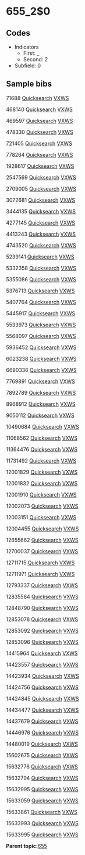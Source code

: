 # 655\_2$0

## Codes

-   Indicators
    -   First: \_
    -   Second: 2
-   Subfield: 0

## Sample bibs

71688 [Quicksearch](https://search.library.yale.edu/catalog/71688) [VXWS](http://prodorbis.library.yale.edu:7014/vxws/GetHoldingsService?bibId=71688)

468140 [Quicksearch](https://search.library.yale.edu/catalog/468140) [VXWS](http://prodorbis.library.yale.edu:7014/vxws/GetHoldingsService?bibId=468140)

469597 [Quicksearch](https://search.library.yale.edu/catalog/469597) [VXWS](http://prodorbis.library.yale.edu:7014/vxws/GetHoldingsService?bibId=469597)

478330 [Quicksearch](https://search.library.yale.edu/catalog/478330) [VXWS](http://prodorbis.library.yale.edu:7014/vxws/GetHoldingsService?bibId=478330)

721405 [Quicksearch](https://search.library.yale.edu/catalog/721405) [VXWS](http://prodorbis.library.yale.edu:7014/vxws/GetHoldingsService?bibId=721405)

778264 [Quicksearch](https://search.library.yale.edu/catalog/778264) [VXWS](http://prodorbis.library.yale.edu:7014/vxws/GetHoldingsService?bibId=778264)

1928617 [Quicksearch](https://search.library.yale.edu/catalog/1928617) [VXWS](http://prodorbis.library.yale.edu:7014/vxws/GetHoldingsService?bibId=1928617)

2547569 [Quicksearch](https://search.library.yale.edu/catalog/2547569) [VXWS](http://prodorbis.library.yale.edu:7014/vxws/GetHoldingsService?bibId=2547569)

2709005 [Quicksearch](https://search.library.yale.edu/catalog/2709005) [VXWS](http://prodorbis.library.yale.edu:7014/vxws/GetHoldingsService?bibId=2709005)

3072681 [Quicksearch](https://search.library.yale.edu/catalog/3072681) [VXWS](http://prodorbis.library.yale.edu:7014/vxws/GetHoldingsService?bibId=3072681)

3444135 [Quicksearch](https://search.library.yale.edu/catalog/3444135) [VXWS](http://prodorbis.library.yale.edu:7014/vxws/GetHoldingsService?bibId=3444135)

4277145 [Quicksearch](https://search.library.yale.edu/catalog/4277145) [VXWS](http://prodorbis.library.yale.edu:7014/vxws/GetHoldingsService?bibId=4277145)

4413243 [Quicksearch](https://search.library.yale.edu/catalog/4413243) [VXWS](http://prodorbis.library.yale.edu:7014/vxws/GetHoldingsService?bibId=4413243)

4743520 [Quicksearch](https://search.library.yale.edu/catalog/4743520) [VXWS](http://prodorbis.library.yale.edu:7014/vxws/GetHoldingsService?bibId=4743520)

5239141 [Quicksearch](https://search.library.yale.edu/catalog/5239141) [VXWS](http://prodorbis.library.yale.edu:7014/vxws/GetHoldingsService?bibId=5239141)

5332358 [Quicksearch](https://search.library.yale.edu/catalog/5332358) [VXWS](http://prodorbis.library.yale.edu:7014/vxws/GetHoldingsService?bibId=5332358)

5355086 [Quicksearch](https://search.library.yale.edu/catalog/5355086) [VXWS](http://prodorbis.library.yale.edu:7014/vxws/GetHoldingsService?bibId=5355086)

5376713 [Quicksearch](https://search.library.yale.edu/catalog/5376713) [VXWS](http://prodorbis.library.yale.edu:7014/vxws/GetHoldingsService?bibId=5376713)

5407764 [Quicksearch](https://search.library.yale.edu/catalog/5407764) [VXWS](http://prodorbis.library.yale.edu:7014/vxws/GetHoldingsService?bibId=5407764)

5445917 [Quicksearch](https://search.library.yale.edu/catalog/5445917) [VXWS](http://prodorbis.library.yale.edu:7014/vxws/GetHoldingsService?bibId=5445917)

5533973 [Quicksearch](https://search.library.yale.edu/catalog/5533973) [VXWS](http://prodorbis.library.yale.edu:7014/vxws/GetHoldingsService?bibId=5533973)

5568097 [Quicksearch](https://search.library.yale.edu/catalog/5568097) [VXWS](http://prodorbis.library.yale.edu:7014/vxws/GetHoldingsService?bibId=5568097)

5936452 [Quicksearch](https://search.library.yale.edu/catalog/5936452) [VXWS](http://prodorbis.library.yale.edu:7014/vxws/GetHoldingsService?bibId=5936452)

6023238 [Quicksearch](https://search.library.yale.edu/catalog/6023238) [VXWS](http://prodorbis.library.yale.edu:7014/vxws/GetHoldingsService?bibId=6023238)

6690336 [Quicksearch](https://search.library.yale.edu/catalog/6690336) [VXWS](http://prodorbis.library.yale.edu:7014/vxws/GetHoldingsService?bibId=6690336)

7769891 [Quicksearch](https://search.library.yale.edu/catalog/7769891) [VXWS](http://prodorbis.library.yale.edu:7014/vxws/GetHoldingsService?bibId=7769891)

7892789 [Quicksearch](https://search.library.yale.edu/catalog/7892789) [VXWS](http://prodorbis.library.yale.edu:7014/vxws/GetHoldingsService?bibId=7892789)

8968912 [Quicksearch](https://search.library.yale.edu/catalog/8968912) [VXWS](http://prodorbis.library.yale.edu:7014/vxws/GetHoldingsService?bibId=8968912)

9050112 [Quicksearch](https://search.library.yale.edu/catalog/9050112) [VXWS](http://prodorbis.library.yale.edu:7014/vxws/GetHoldingsService?bibId=9050112)

10490684 [Quicksearch](https://search.library.yale.edu/catalog/10490684) [VXWS](http://prodorbis.library.yale.edu:7014/vxws/GetHoldingsService?bibId=10490684)

11068562 [Quicksearch](https://search.library.yale.edu/catalog/11068562) [VXWS](http://prodorbis.library.yale.edu:7014/vxws/GetHoldingsService?bibId=11068562)

11364476 [Quicksearch](https://search.library.yale.edu/catalog/11364476) [VXWS](http://prodorbis.library.yale.edu:7014/vxws/GetHoldingsService?bibId=11364476)

11731492 [Quicksearch](https://search.library.yale.edu/catalog/11731492) [VXWS](http://prodorbis.library.yale.edu:7014/vxws/GetHoldingsService?bibId=11731492)

12001829 [Quicksearch](https://search.library.yale.edu/catalog/12001829) [VXWS](http://prodorbis.library.yale.edu:7014/vxws/GetHoldingsService?bibId=12001829)

12001832 [Quicksearch](https://search.library.yale.edu/catalog/12001832) [VXWS](http://prodorbis.library.yale.edu:7014/vxws/GetHoldingsService?bibId=12001832)

12001910 [Quicksearch](https://search.library.yale.edu/catalog/12001910) [VXWS](http://prodorbis.library.yale.edu:7014/vxws/GetHoldingsService?bibId=12001910)

12002073 [Quicksearch](https://search.library.yale.edu/catalog/12002073) [VXWS](http://prodorbis.library.yale.edu:7014/vxws/GetHoldingsService?bibId=12002073)

12003151 [Quicksearch](https://search.library.yale.edu/catalog/12003151) [VXWS](http://prodorbis.library.yale.edu:7014/vxws/GetHoldingsService?bibId=12003151)

12004455 [Quicksearch](https://search.library.yale.edu/catalog/12004455) [VXWS](http://prodorbis.library.yale.edu:7014/vxws/GetHoldingsService?bibId=12004455)

12655662 [Quicksearch](https://search.library.yale.edu/catalog/12655662) [VXWS](http://prodorbis.library.yale.edu:7014/vxws/GetHoldingsService?bibId=12655662)

12700037 [Quicksearch](https://search.library.yale.edu/catalog/12700037) [VXWS](http://prodorbis.library.yale.edu:7014/vxws/GetHoldingsService?bibId=12700037)

12711715 [Quicksearch](https://search.library.yale.edu/catalog/12711715) [VXWS](http://prodorbis.library.yale.edu:7014/vxws/GetHoldingsService?bibId=12711715)

12711971 [Quicksearch](https://search.library.yale.edu/catalog/12711971) [VXWS](http://prodorbis.library.yale.edu:7014/vxws/GetHoldingsService?bibId=12711971)

12793337 [Quicksearch](https://search.library.yale.edu/catalog/12793337) [VXWS](http://prodorbis.library.yale.edu:7014/vxws/GetHoldingsService?bibId=12793337)

12835584 [Quicksearch](https://search.library.yale.edu/catalog/12835584) [VXWS](http://prodorbis.library.yale.edu:7014/vxws/GetHoldingsService?bibId=12835584)

12848790 [Quicksearch](https://search.library.yale.edu/catalog/12848790) [VXWS](http://prodorbis.library.yale.edu:7014/vxws/GetHoldingsService?bibId=12848790)

12853078 [Quicksearch](https://search.library.yale.edu/catalog/12853078) [VXWS](http://prodorbis.library.yale.edu:7014/vxws/GetHoldingsService?bibId=12853078)

12853092 [Quicksearch](https://search.library.yale.edu/catalog/12853092) [VXWS](http://prodorbis.library.yale.edu:7014/vxws/GetHoldingsService?bibId=12853092)

12853096 [Quicksearch](https://search.library.yale.edu/catalog/12853096) [VXWS](http://prodorbis.library.yale.edu:7014/vxws/GetHoldingsService?bibId=12853096)

14415964 [Quicksearch](https://search.library.yale.edu/catalog/14415964) [VXWS](http://prodorbis.library.yale.edu:7014/vxws/GetHoldingsService?bibId=14415964)

14423557 [Quicksearch](https://search.library.yale.edu/catalog/14423557) [VXWS](http://prodorbis.library.yale.edu:7014/vxws/GetHoldingsService?bibId=14423557)

14423934 [Quicksearch](https://search.library.yale.edu/catalog/14423934) [VXWS](http://prodorbis.library.yale.edu:7014/vxws/GetHoldingsService?bibId=14423934)

14424756 [Quicksearch](https://search.library.yale.edu/catalog/14424756) [VXWS](http://prodorbis.library.yale.edu:7014/vxws/GetHoldingsService?bibId=14424756)

14424845 [Quicksearch](https://search.library.yale.edu/catalog/14424845) [VXWS](http://prodorbis.library.yale.edu:7014/vxws/GetHoldingsService?bibId=14424845)

14434477 [Quicksearch](https://search.library.yale.edu/catalog/14434477) [VXWS](http://prodorbis.library.yale.edu:7014/vxws/GetHoldingsService?bibId=14434477)

14437679 [Quicksearch](https://search.library.yale.edu/catalog/14437679) [VXWS](http://prodorbis.library.yale.edu:7014/vxws/GetHoldingsService?bibId=14437679)

14446976 [Quicksearch](https://search.library.yale.edu/catalog/14446976) [VXWS](http://prodorbis.library.yale.edu:7014/vxws/GetHoldingsService?bibId=14446976)

14480019 [Quicksearch](https://search.library.yale.edu/catalog/14480019) [VXWS](http://prodorbis.library.yale.edu:7014/vxws/GetHoldingsService?bibId=14480019)

15602675 [Quicksearch](https://search.library.yale.edu/catalog/15602675) [VXWS](http://prodorbis.library.yale.edu:7014/vxws/GetHoldingsService?bibId=15602675)

15632776 [Quicksearch](https://search.library.yale.edu/catalog/15632776) [VXWS](http://prodorbis.library.yale.edu:7014/vxws/GetHoldingsService?bibId=15632776)

15632794 [Quicksearch](https://search.library.yale.edu/catalog/15632794) [VXWS](http://prodorbis.library.yale.edu:7014/vxws/GetHoldingsService?bibId=15632794)

15632995 [Quicksearch](https://search.library.yale.edu/catalog/15632995) [VXWS](http://prodorbis.library.yale.edu:7014/vxws/GetHoldingsService?bibId=15632995)

15633059 [Quicksearch](https://search.library.yale.edu/catalog/15633059) [VXWS](http://prodorbis.library.yale.edu:7014/vxws/GetHoldingsService?bibId=15633059)

15633861 [Quicksearch](https://search.library.yale.edu/catalog/15633861) [VXWS](http://prodorbis.library.yale.edu:7014/vxws/GetHoldingsService?bibId=15633861)

15633993 [Quicksearch](https://search.library.yale.edu/catalog/15633993) [VXWS](http://prodorbis.library.yale.edu:7014/vxws/GetHoldingsService?bibId=15633993)

15633995 [Quicksearch](https://search.library.yale.edu/catalog/15633995) [VXWS](http://prodorbis.library.yale.edu:7014/vxws/GetHoldingsService?bibId=15633995)

**Parent topic:**[655](../../tags/655/655.md)

